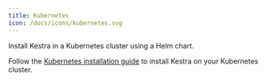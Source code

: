 ```yaml
---
title: Kubernetes
icon: /docs/icons/kubernetes.svg
---
```


Install Kestra in a Kubernetes cluster using a Helm chart.

Follow the [Kubernetes installation guide](../10.administrator-guide/02.deployment/02.kubernetes.md) to install Kestra on your Kubernetes cluster.